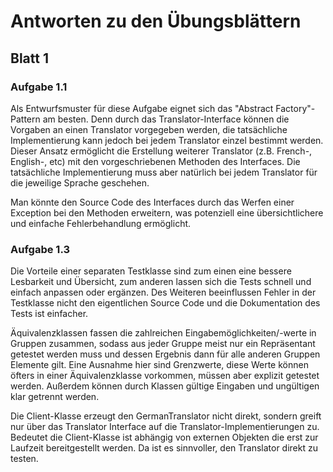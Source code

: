 # Antworten zu den Übungsblättern

## Blatt 1
### Aufgabe 1.1

Als Entwurfsmuster für diese Aufgabe eignet sich das "Abstract Factory"-Pattern am besten.
Denn durch das Translator-Interface können die Vorgaben an einen Translator vorgegeben werden, die tatsächliche
Implementierung kann jedoch bei jedem Translator einzel bestimmt werden. Dieser Ansatz ermöglicht die
Erstellung weiterer Translator (z.B. French-, English-, etc) mit den vorgeschriebenen Methoden des Interfaces.
Die tatsächliche Implementierung muss aber natürlich bei jedem Translator für die jeweilige Sprache geschehen.

Man könnte den Source Code des Interfaces durch das Werfen einer Exception bei den Methoden erweitern, was
potenziell eine übersichtlichere und einfache Fehlerbehandlung ermöglicht.

### Aufgabe 1.3

Die Vorteile einer separaten Testklasse sind zum einen eine bessere Lesbarkeit und Übersicht, zum anderen
lassen sich die Tests schnell und einfach anpassen oder ergänzen. Des Weiteren beeinflussen Fehler in der
Testklasse nicht den eigentlichen Source Code und die Dokumentation des Tests ist einfacher.

Äquivalenzklassen fassen die zahlreichen Eingabemöglichkeiten/-werte in Gruppen zusammen, sodass aus
jeder Gruppe meist nur ein Repräsentant getestet werden muss und dessen Ergebnis dann für alle anderen
Gruppen Elemente gilt. Eine Ausnahme hier sind Grenzwerte, diese Werte können öfters in einer Äquivalenzklasse
vorkommen, müssen aber explizit getestet werden. Außerdem können durch Klassen gültige Eingaben und ungültigen klar 
getrennt werden.   

Die Client-Klasse erzeugt den GermanTranslator nicht direkt, sondern greift nur über das Translator Interface
auf die Translator-Implementierungen zu. Bedeutet die Client-Klasse ist abhängig von externen Objekten die erst
zur Laufzeit bereitgestellt werden. Da ist es sinnvoller, den Translator direkt zu testen.




